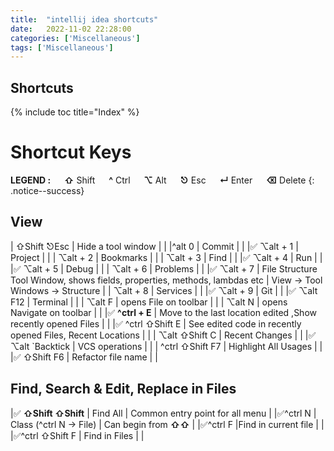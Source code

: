 ```yaml
---
title:  "intellij idea shortcuts"
date:   2022-11-02 22:28:00
categories: ['Miscellaneous']
tags: ['Miscellaneous']
---
```

## Shortcuts

{% include toc title="Index" %}

# Shortcut Keys

**LEGEND :** &emsp; **⇧** Shift &emsp; **^** Ctrl  &emsp; **⌥** Alt  &emsp; **⎋** Esc  &emsp; **↵** Enter &emsp;  **⌫** Delete
{: .notice--success}


## View

| ⇧Shift ⎋Esc                         | Hide a tool window                                                          |                                   |
|^alt   0                             | Commit                                                                      |                                   |
|✅ ⌥alt + 1                          | Project                                                                     |                                   |
|   ⌥alt + 2                             | Bookmarks                                                                   |                                   |
|   ⌥alt + 3                             | Find                                                                        |                                   |
|✅ ⌥alt + 4                             | Run                                                                         |                                   |
|✅ ⌥alt + 5                             | Debug                                                                       |                                   |
|   ⌥alt + 6                             | Problems                                                                    |                                   |
|✅ ⌥alt + 7                           | File Structure Tool Window, shows fields, properties, methods, lambdas etc  | View -> Tool Windows -> Structure |
|   ⌥alt + 8                            | Services                                                                    |                                   |
|✅ ⌥alt + 9                            | Git                                                                         |                                   |
|✅ ⌥alt F12                            | Terminal                                                                    |                                   |
|   ⌥alt F                              | opens File on toolbar                                                   |                                   |
|   ⌥alt N                              | opens Navigate on toolbar                                                          |                                   |
|✅ **^ctrl + E**                      |  Move to the last location edited ,Show recently opened Files               |                                   |
|✅ ^ctrl ⇧Shift  E                    | See edited code in recently opened Files, Recent Locations                   |                            |
|   ⌥alt ⇧Shift  C                    |     Recent Changes                                                       |                                   |
|✅ ⌥alt `Backtick                   | VCS operations                        |                                   |
|   ^ctrl ⇧Shift F7                      | Highlight All Usages                                                        |                                   |
|✅ ⇧Shift F6                     | Refactor file name                                                       |                                   |


## Find, Search & Edit, Replace in Files

|✅ **⇧Shift ⇧Shift**                | Find All                               | Common entry point for all menu                                 |
|✅^ctrl N                           | Class (^ctrl N -> File)              | Can begin from  **⇧⇧**            |
|✅^ctrl F                             |Find in current file                                                       |                                   |
|✅^ctrl ⇧Shift F                   | Find in Files                                                               |                                   |
